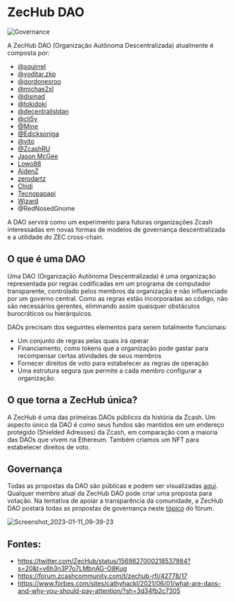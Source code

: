 # ZecHub DAO


![Governance](https://user-images.githubusercontent.com/81990132/206885452-29b6ff27-c58f-4361-b5a8-1529212def03.png)

A ZecHub DAO (Organização Autônoma Descentralizada) atualmente é composta por:

* [@squirrel](https://twitter.com/zksquirrel)
* [@yoditar.zkp](https://twitter.com/yoditarX)
* [@gordonesroo](https://twitter.com/gordonesroo)
* [@michae2xl](https://twitter.com/michae2xl)
* [@dismad](https://twitter.com/dismad8)
* [@tokidoki](https://twitter.com/luckytokidoki)
* [@decentralistdan](https://twitter.com/decentralistdan)
* [@cli5y](https://twitter.com/iansagstette)
* [@Mine](https://twitter.com/taminevg)
* [@Edicksonjga](https://twitter.com/Edicksonjga)
* [@vito](https://twitter.com/vitozkp)
* [@ZcashRU](https://twitter.com/search?q=zcashru&src=typed_query)
* [Jason McGee](https://twitter.com/aquietinvestor)
* [Lowo88](https://twitter.com/LadaleLowo)
* [AidenZ](https://cafe.naver.com/zcashcommunity)
* [zerodartz](https://twitter.com/zerodartz)
* [Chidi](https://twitter.com/ZcashNigeria)
* [Tecnopapapi](https://twitter.com/tecnopapapi)
* [Wizard](https://blog.zeal.center/)
* @RedNosedGnome

A DAO servirá como um experimento para futuras organizações Zcash interessadas em novas formas de modelos de governança descentralizada e a utilidade do ZEC cross-chain.

## O que é uma DAO

Uma DAO (Organização Autônoma Descentralizada) é uma organização representada por regras codificadas em um programa de computador transparente, controlado pelos membros da organização e não influenciado por um governo central. Como as regras estão incorporadas ao código, não são necessários gerentes, eliminando assim quaisquer obstáculos burocráticos ou hierárquicos.

DAOs precisam dos seguintes elementos para serem totalmente funcionais:

* Um conjunto de regras pelas quais irá operar
* Financiamento, como tokens que a organização pode gastar para recompensar certas atividades de seus membros
* Fornecer direitos de voto para estabelecer as regras de operação
* Uma estrutura segura que permite a cada membro configurar a organização.

## O que torna a ZecHub única?

A ZecHub é uma das primeiras DAOs públicos da história da Zcash. Um aspecto único da DAO é como seus fundos são mantidos em um endereço protegido (Shielded Adresses) da Zcash, em comparação com a maioria das DAOs que vivem na Ethereum. Também criamos um NFT para estabelecer direitos de voto.

## Governança

Todas as propostas da DAO são públicas e podem ser visualizadas [aqui](https://snapshot.org/#/zechubdao.eth). Qualquer membro atual da ZecHub DAO pode criar uma proposta para votação. Na tentativa de apoiar a transparência da comunidade, a ZecHub DAO postará todas as propostas de governança neste [tópico](https://forum.zcashcommunity.com/t/zechub-is-now-a-dao/43674) do fórum.

![Screenshot_2023-01-11_09-39-23](https://user-images.githubusercontent.com/81990132/211878680-468f8c15-99f9-42e1-b773-36847c0973ca.png)

## Fontes:

* https://twitter.com/ZecHub/status/1569827000218537984?s=20&t=v6h3n3P7o7LMbnAG-O8Kug
* https://forum.zcashcommunity.com/t/zechub-rfi/42778/17
* https://www.forbes.com/sites/cathyhackl/2021/06/01/what-are-daos-and-why-you-should-pay-attention/?sh=3d34fb2c7305
